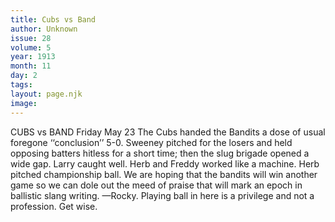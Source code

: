 ```yaml
---
title: Cubs vs Band
author: Unknown
issue: 28
volume: 5
year: 1913
month: 11
day: 2
tags:
layout: page.njk
image:
---
```

CUBS vs BAND Friday    May 23    The Cubs handed the Bandits a dose of usual foregone ‘‘conclusion’’ 5-0. Sweeney pitched for the losers and held opposing batters hitless for a short time; then the slug brigade opened a wide gap. Larry caught well. Herb and Freddy worked like a machine. Herb pitched championship ball. We are hoping that the bandits will win another game so we can dole out the meed of praise that will mark an epoch in ballistic slang writing. —Rocky.       Playing ball in here is a privilege and not a profession. Get wise. 




